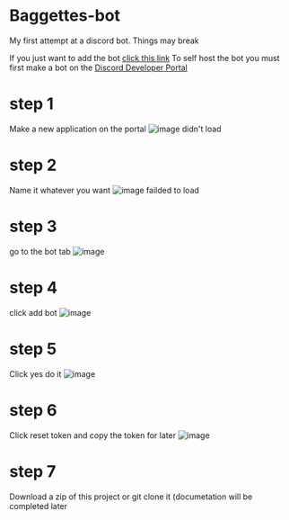 # Baggettes-bot
My first attempt at a discord bot. Things may break

If you just want to add the bot [click this link](https://discord.com/api/oauth2/authorize?client_id=928069129892663347&permissions=137509588038&scope=bot)
To self host the bot you must first make a bot on the [Discord Developer Portal](https://discord.com/developers/applications)
# step 1
Make a new application on the portal
![image didn't load](https://cdn.discordapp.com/attachments/893258347212591154/992506951634276492/unknown.png)
# step 2
Name it whatever you want
![image failded to load](https://cdn.discordapp.com/attachments/893258347212591154/992509432913203240/unknown.png)
# step 3
go to the bot tab
![image](https://user-images.githubusercontent.com/58569691/176957410-2ddd30e0-fd4d-4b23-b526-20fd5fc36f9f.png)
# step 4
click add bot
![image](https://user-images.githubusercontent.com/58569691/176957483-20c24f79-102e-4afb-82c7-fe19b1bd454f.png)
# step 5
Click yes do it
![image](https://user-images.githubusercontent.com/58569691/176957631-42a6cef0-9717-45d1-a480-fce916b52d0d.png)
# step 6
Click reset token and copy the token for later
![image](https://user-images.githubusercontent.com/58569691/176957851-605df8dc-fdd6-4099-8a8a-3b572fec7471.png)
# step 7
Download a zip of this project or git clone it
(documetation will be completed later

